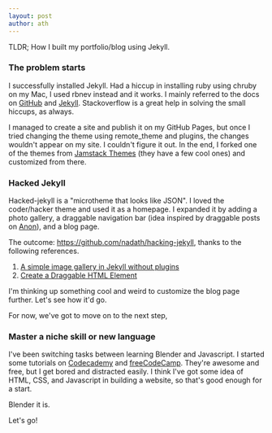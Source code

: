 ```yaml
---
layout: post
author: ath
---
```


TLDR; How I built my portfolio/blog using Jekyll.

### The problem starts

I successfully installed Jekyll. Had a hiccup in installing ruby using chruby on my Mac, I used rbnev instead and it works. I mainly referred to the docs on [GitHub](https://docs.github.com/en/pages/setting-up-a-github-pages-site-with-jekyll/about-github-pages-and-jekyll) and [Jekyll](https://jekyllrb.com/docs/installation/). Stackoverflow is a great help in solving the small hiccups, as always.

I managed to create a site and publish it on my GitHub Pages, but once I tried changing the theme using remote_theme and plugins, the changes wouldn't appear on my site. I couldn't figure it out. In the end, I forked one of the themes from [Jamstack Themes](https://jamstackthemes.dev/ssg/jekyll/) (they have a few cool ones) and customized from there.

### Hacked Jekyll

Hacked-jekyll is a "microtheme that looks like JSON". I loved the coder/hacker theme and used it as a homepage. I expanded it by adding a photo gallery, a draggable navigation bar (idea inspired by draggable posts on [Anon](http://anon.com.hk)), and a blog page. 

The outcome: <https://github.com/nadath/hacking-jekyll>, thanks to the following references.
1. [A simple image gallery in Jekyll without plugins](https://dmnfarrell.github.io/software/jekyll-galleries)
2. [Create a Draggable HTML Element](https://www.w3schools.com/howto/howto_js_draggable.asp)

I'm thinking up something cool and weird to customize the blog page further. Let's see how it'd go.

For now, we've got to move on to the next step,

### Master a niche skill or new language

I've been switching tasks between learning Blender and Javascript. I started some tutorials on [Codecademy](https://www.codecademy.com/learn) and [freeCodeCamp](https://www.freecodecamp.org). They're awesome and free, but I get bored and distracted easily. I think I've got some idea of HTML, CSS, and Javascript in building a website, so that's good enough for a start.

Blender it is.

Let's go!






